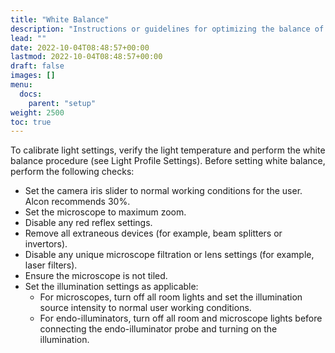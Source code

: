 ```yaml
---
title: "White Balance"
description: "Instructions or guidelines for optimizing the balance of white"
lead: ""
date: 2022-10-04T08:48:57+00:00
lastmod: 2022-10-04T08:48:57+00:00
draft: false
images: []
menu:
  docs:
    parent: "setup"
weight: 2500
toc: true
---
```


To calibrate light settings, verify the light temperature and perform the white balance procedure (see Light Profile Settings). Before setting white balance, perform the following checks:

* Set the camera iris slider to normal working conditions for the user. Alcon recommends 30%.
* Set the microscope to maximum zoom.
* Disable any red reflex settings.
* Remove all extraneous devices (for example, beam splitters or invertors).
* Disable any unique microscope filtration or lens settings (for example, laser filters).
* Ensure the microscope is not tiled.
* Set the illumination settings as applicable:
    * For microscopes, turn off all room lights and set the illumination source intensity to normal user working conditions.
    * For endo-illuminators, turn off all room and microscope lights before connecting the endo-illuminator probe and turning on the illumination.
